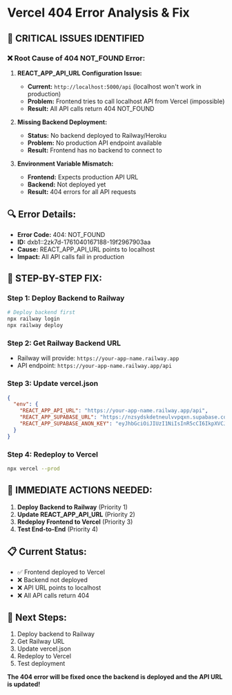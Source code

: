 # Vercel 404 Error Analysis & Fix

## 🚨 **CRITICAL ISSUES IDENTIFIED**

### **❌ Root Cause of 404 NOT_FOUND Error:**

1. **REACT_APP_API_URL Configuration Issue:**
   - **Current:** `http://localhost:5000/api` (localhost won't work in production)
   - **Problem:** Frontend tries to call localhost API from Vercel (impossible)
   - **Result:** All API calls return 404 NOT_FOUND

2. **Missing Backend Deployment:**
   - **Status:** No backend deployed to Railway/Heroku
   - **Problem:** No production API endpoint available
   - **Result:** Frontend has no backend to connect to

3. **Environment Variable Mismatch:**
   - **Frontend:** Expects production API URL
   - **Backend:** Not deployed yet
   - **Result:** 404 errors for all API requests

## 🔍 **Error Details:**
- **Error Code:** 404: NOT_FOUND
- **ID:** dxb1::2zk7d-1761040167188-19f2967903aa
- **Cause:** REACT_APP_API_URL points to localhost
- **Impact:** All API calls fail in production

## 🔧 **STEP-BY-STEP FIX:**

### **Step 1: Deploy Backend to Railway**
```bash
# Deploy backend first
npx railway login
npx railway deploy
```

### **Step 2: Get Railway Backend URL**
- Railway will provide: `https://your-app-name.railway.app`
- API endpoint: `https://your-app-name.railway.app/api`

### **Step 3: Update vercel.json**
```json
{
  "env": {
    "REACT_APP_API_URL": "https://your-app-name.railway.app/api",
    "REACT_APP_SUPABASE_URL": "https://nzsydskdetneulvvpqxn.supabase.co",
    "REACT_APP_SUPABASE_ANON_KEY": "eyJhbGciOiJIUzI1NiIsInR5cCI6IkpXVCJ9..."
  }
}
```

### **Step 4: Redeploy to Vercel**
```bash
npx vercel --prod
```

## 🎯 **IMMEDIATE ACTIONS NEEDED:**

1. **Deploy Backend to Railway** (Priority 1)
2. **Update REACT_APP_API_URL** (Priority 2)
3. **Redeploy Frontend to Vercel** (Priority 3)
4. **Test End-to-End** (Priority 4)

## 📋 **Current Status:**
- ✅ Frontend deployed to Vercel
- ❌ Backend not deployed
- ❌ API URL points to localhost
- ❌ All API calls return 404

## 🚀 **Next Steps:**
1. Deploy backend to Railway
2. Get Railway URL
3. Update vercel.json
4. Redeploy to Vercel
5. Test deployment

**The 404 error will be fixed once the backend is deployed and the API URL is updated!**

